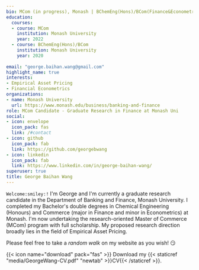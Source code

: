 ```yaml
---
bio: MCom (in progress), Monash | BChemEng(Hons)/BCom(Finance&Econometrics) , Monash 
education:
  courses:
  - course: MCom
    institution: Monash University
    year: 2022
  - course: BChemEng(Hons)/BCom
    institution: Monash University
    year: 2020
    
email: "george.baihan.wang@gmail.com"
highlight_name: true
interests:
- Empirical Asset Pricing
- Financial Econometrics
organizations:
- name: Monash University
  url: https://www.monash.edu/business/banking-and-finance
role: MCom Candidate - Graduate Research in Finance at Monash Uni
social:
- icon: envelope
  icon_pack: fas
  link: /#contact
- icon: github
  icon_pack: fab
  link: https://github.com/georgebwang
- icon: linkedin
  icon_pack: fab
  link: https://www.linkedin.com/in/george-baihan-wang/
superuser: true
title: George Baihan Wang
---
```


`Welcome:smiley:!` I'm George and I'm currently a graduate research candidate in the Department of Banking and Finance, Monash University. I completed my Bachelor's double degrees in Chemical Engineering (Honours) and Commerce (major in Finance and minor in Econometrics) at Monash. I'm now undertaking the research-oriented Master of Commerce (MCom) program with full scholarship. My proposed research direction broadly lies in the field of Empirical Asset Pricing.

Please feel free to take a *random walk* on my website as you wish! :smirk:

{{< icon name="download" pack="fas" >}} Download my {{< staticref "media/GeorgeWang-CV.pdf" "newtab" >}}CV{{< /staticref >}}.
